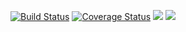 [![Build Status](https://travis-ci.org/antoinehng/pixelwalker.svg?branch=django_2.0)](https://travis-ci.org/antoinehng/pixelwalker) [![Coverage Status](https://coveralls.io/repos/github/antoinehng/pixelwalker/badge.svg?branch=django_2.0)](https://coveralls.io/github/antoinehng/pixelwalker?branch=django_2.0) [![](https://img.shields.io/docker/stars/antoinehng/pixelwalker.svg)](https://hub.docker.com/r/antoinehng/pixelwalker 'DockerHub') [![](https://img.shields.io/docker/pulls/antoinehng/pixelwalker.svg)](https://hub.docker.com/r/antoinehng/pixelwalker 'DockerHub')